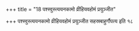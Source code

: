 +++
title = "18 पश्स्वुस्त्ययनकामो व्रीहियवहोमं प्रयुञ्जीत"

+++
पश्स्वुस्त्ययनकामो व्रीहियवहोमं प्रयुञ्जीत सहस्रबाहुर्गौपत्य इति १८